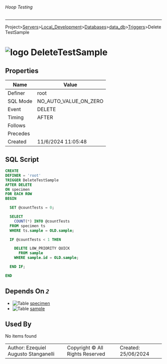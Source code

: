 ###### Hoop Testing
___
Project>[Servers](../../../../Servers.md)>[Local_Development](../../../Local_Development.md)>[Databases](../../Databases.md)>[data_db](../data_db.md)>[Triggers](Triggers.md)>DeleteTestSample


# ![logo](../../../../../Images/trigger64.svg) DeleteTestSample


## <a name="#Properties"></a>Properties
|Name|Value|
|---|---|
|Definer|root|
|SQL Mode|NO_AUTO_VALUE_ON_ZERO|
|Event|DELETE|
|Timing|AFTER|
|Follows||
|Precedes||
|Created|11/6/2024 11:05:48|


## <a name="#SqlScript"></a>SQL Script
```SQL
CREATE
DEFINER = 'root'
TRIGGER DeleteTestSample
AFTER DELETE
ON specimen
FOR EACH ROW
BEGIN

  SET @countTests = 0;

  SELECT
    COUNT(*) INTO @countTests
  FROM specimen ts
  WHERE ts.sample = OLD.sample;

  IF @countTests < 1 THEN

    DELETE LOW_PRIORITY QUICK
      FROM sample
    WHERE sample.id = OLD.sample;

  END IF;

END
```

## <a name="#DependsOn"></a>Depends On _`2`_
- ![Table](../../../../../Images/table.svg) [specimen](../Tables/specimen.md)
- ![Table](../../../../../Images/table.svg) [sample](../Tables/sample.md)


## <a name="#UsedBy"></a>Used By
No items found

||||
|---|---|---|
|Author: Ezequiel Augusto Stanganelli|Copyright © All Rights Reserved|Created: 25/06/2024|